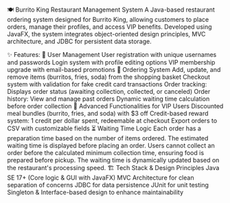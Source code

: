 🍽️ Burrito King Restaurant Management System
A Java-based restaurant ordering system designed for Burrito King, allowing customers to place orders, manage their profiles, and access VIP benefits. Developed using JavaFX, the system integrates object-oriented design principles, MVC architecture, and JDBC for persistent data storage.

✨ Features:
🔹 User Management
User registration with unique usernames and passwords
Login system with profile editing options
VIP membership upgrade with email-based promotions
🔹 Ordering System
Add, update, and remove items (burritos, fries, soda) from the shopping basket
Checkout system with validation for fake credit card transactions
Order tracking: Displays order status (awaiting collection, collected, or canceled)
Order history: View and manage past orders
Dynamic waiting time calculation before order collection
🔹 Advanced Functionalities for VIP Users
Discounted meal bundles (burrito, fries, and soda) with $3 off
Credit-based reward system: 1 credit per dollar spent, redeemable at checkout
Export orders to CSV with customizable fields
⏳ Waiting Time Logic
Each order has a preparation time based on the number of items ordered.
The estimated waiting time is displayed before placing an order.
Users cannot collect an order before the calculated minimum collection time, ensuring food is prepared before pickup.
The waiting time is dynamically updated based on the restaurant's processing speed.
🏗️ Tech Stack & Design Principles
Java SE 17+ (Core logic & GUI with JavaFX)
MVC Architecture for clean separation of concerns
JDBC for data persistence
JUnit for unit testing
Singleton & Interface-based design to enhance maintainability
